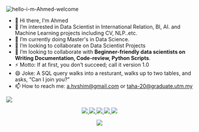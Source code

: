 ![hello-i-m-Ahmed-welcome](https://github.com/ahvshim/ahvshim/assets/126220185/c163ff09-5901-4322-a471-e3f96c85d3ce)

- 👋 Hi there, I’m Ahmed
- 👀 I’m interested in Data Scientist in International Relation, BI, AI. and Machine Learning projects including CV, NLP..etc.
- 🌱 I’m currently doing Master's in Data Science.
- 💞️ I’m looking to collaborate on Data Scientist Projects
- 💬 I’m looking to collaborate with **Beginner-friendly data scientists on Writing Documentation, Code-review, Python Scripts**.
- ⚡ Motto: If at first, you don’t succeed; call it version 1.0
- 😄 Joke: A SQL query walks into a resturant, walks up to two tables, and asks, “Can I join you?”
- 📫 How to reach me: a.hvshim@gmail.com or taha-20@graduate.utm.my

![](https://github.com/ahvshim/ahvshim/assets/126220185/8d44aff2-ecb7-4202-8432-e6f9b54acc08)
<p align="center"> 
 <a href="https://twitter.com/ahvshim" alt="Ahmed's twitter">
   <img src="https://img.shields.io/badge/%20-Twitter-000000?logo=X&logoColor=white&style=for-the-badge" />
 </a>
 <a href="https://t.me/ahvshim" alt="Ahmed's telegram">
   <img src="https://img.shields.io/badge/%20-Telegram-26A5E4?logo=Telegram&logoColor=white&style=for-the-badge" />
 </a>

 <a href="https://github.com/ahvshim" alt="Ahmed's github">
   <img src="https://img.shields.io/badge/%20-GitHub-black?logo=GitHub&logoColor=white&style=for-the-badge" />
 </a>
 <a href="https://www.linkedin.com/in/ahmed-salim-b73aa9200" alt="Ahmed's linkedin">
   <img src="https://img.shields.io/badge/%20-LinkedIn-%230A66C2?logo=linkedin&logoColor=white&style=for-the-badge&link=https://www.linkedin.com/in/ahmed-salim-b73aa9200" />
 </a>
 <a href="https://ahvshim.github.io/" alt="Ahmed's Portfolio">
   <img src="https://img.shields.io/badge/-Portfolio-333333?style=for-the-badge&logo=Me" />
 </a>
 </p>

<p align="center">
  <a>
    <img src="https://komarev.com/ghpvc/?username=ahvshim" />
  </a>
</p>


